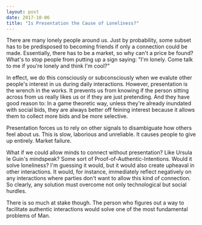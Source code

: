 ```yaml
---
layout: post
date: 2017-10-06
title: "Is Presentation the Cause of Loneliness?"
---
```


There are many lonely people around us. Just by probability, some subset has to be predisposed to becoming friends if only a connection could be made. Essentially, there has to be a market, so why can't a price be found? What's to stop people from putting up a sign saying: "I'm lonely. Come talk to me if you're lonely and think I'm cool?"

In effect, we do this consciously or subconsciously when we evalute other people's interest in us during daily interactions. However, presentation is the wrench in the works. It prevents us from knowing if the person sitting across from us really likes us or if they are just pretending. And they have good reason to: In a game theoretic way, unless they're already inundated with social bids, they are always better off feining interest because it allows them to collect more bids and be more selective.

Presentation forces us to rely on other signals to disambiguate how others feel about us. This is slow, laborious and unreliable. It causes people to give up entirely. Market failure.

What if we could allow minds to connect without presentation? Like Ursula le Guin's mindspeak? Some sort of Proof-of-Authentic-Intentions. Would it solve loneliness? I'm guessing it would, but it would also create upheaval in other interactions. It would, for instance, immediately reflect negatively on any interactions where parties don't want to allow this kind of connection. So clearly, any solution must overcome not only technological but social hurdles.

There is so much at stake though. The person who figures out a way to facilitate authentic interactions would solve one of the most fundamental problems of Man.
